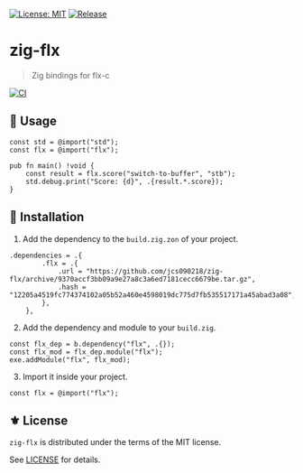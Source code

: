 [![License: MIT](https://img.shields.io/badge/License-MIT-green.svg)](https://opensource.org/licenses/MIT)
[![Release](https://img.shields.io/github/tag/jcs090218/zig-flx.svg?label=release&logo=github)](https://github.com/jcs090218/zig-flx/releases/latest)

# zig-flx
> Zig bindings for flx-c

[![CI](https://github.com/jcs090218/zig-flx/actions/workflows/test.yml/badge.svg)](https://github.com/jcs090218/zig-flx/actions/workflows/test.yml)

## 🔧 Usage

```zig
const std = @import("std");
const flx = @import("flx");

pub fn main() !void {
    const result = flx.score("switch-to-buffer", "stb");
    std.debug.print("Score: {d}", .{result.*.score});
}
```

## 💾 Installation

1. Add the dependency to the `build.zig.zon` of your project.

```zig
.dependencies = .{
        .flx = .{
            .url = "https://github.com/jcs090218/zig-flx/archive/9370accf3bb09a9e27a8c3a6ed7181cecc6679be.tar.gz",
            .hash = "12205a4519fc774374102a05b52a460e4598019dc775d7fb535517171a45abad3a08",
        },
    },
```

2. Add the dependency and module to your `build.zig`.

```zig
const flx_dep = b.dependency("flx", .{});
const flx_mod = flx_dep.module("flx");
exe.addModule("flx", flx_mod);
```

3. Import it inside your project.

```zig
const flx = @import("flx");
```

## ⚜️ License

`zig-flx` is distributed under the terms of the MIT license.

See [LICENSE](./LICENSE) for details.


<!-- Links -->

[flx]: https://github.com/lewang/flx
[flx-rs]: https://github.com/jcs090218/flx-rs
[FlxCs]: https://github.com/jcs090218/FlxCs
[flx-ts]: https://github.com/jcs090218/flx-ts
[flx-c]: https://github.com/jcs090218/flx-c
